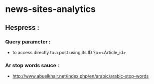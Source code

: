# news-sites-analytics

## Hespress :
### Query parameter :
* to access directly to a post using its ID ?p=<Article_id> 

### Ar stop words sauce :
* http://www.abuelkhair.net/index.php/en/arabic/arabic-stop-words